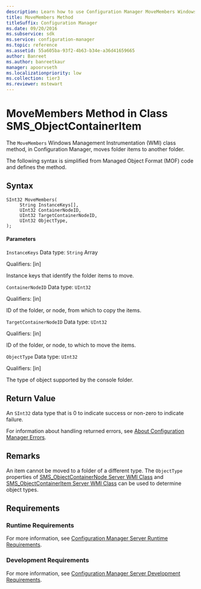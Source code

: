 ```yaml
---
description: Learn how to use Configuration Manager MoveMembers Windows Management Instrumentation (WMI) class method to move folder items to another folder.
title: MoveMembers Method
titleSuffix: Configuration Manager
ms.date: 09/20/2016
ms.subservice: sdk
ms.service: configuration-manager
ms.topic: reference
ms.assetid: 55a605ba-93f2-4b63-b34e-a36d41659665
author: Banreet
ms.author: banreetkaur
manager: apoorvseth
ms.localizationpriority: low
ms.collection: tier3
ms.reviewer: mstewart
---
```

# MoveMembers Method in Class SMS_ObjectContainerItem
The `MoveMembers` Windows Management Instrumentation (WMI) class method, in Configuration Manager, moves folder items to another folder.

 The following syntax is simplified from Managed Object Format (MOF) code and defines the method.

## Syntax

```
SInt32 MoveMembers(
     String InstanceKeys[],
     UInt32 ContainerNodeID,
     UInt32 TargetContainerNodeID,
     UInt32 ObjectType,
);
```

#### Parameters
 `InstanceKeys`
 Data type: `String` Array

 Qualifiers: [in]

 Instance keys that identify the folder items to move.

 `ContainerNodeID`
 Data type: `UInt32`

 Qualifiers: [in]

 ID of the folder, or node, from which to copy the items.

 `TargetContainerNodeID`
 Data type: `UInt32`

 Qualifiers: [in]

 ID of the folder, or node, to which to move the items.

 `ObjectType`
 Data type: `UInt32`

 Qualifiers: [in]

 The type of object supported by the console folder.

## Return Value
 An `SInt32` data type that is 0 to indicate success or non-zero to indicate failure.

 For information about handling returned errors, see [About Configuration Manager Errors](../../../../../develop/core/understand/about-configuration-manager-errors.md).

## Remarks
 An item cannot be moved to a folder of a different type. The `ObjectType` properties of [SMS_ObjectContainerNode Server WMI Class](../../../../../develop/reference/core/servers/console/sms_objectcontainernode-server-wmi-class.md) and [SMS_ObjectContainerItem Server WMI Class](../../../../../develop/reference/core/servers/console/sms_objectcontaineritem-server-wmi-class.md) can be used to determine object types.

## Requirements

### Runtime Requirements
 For more information, see [Configuration Manager Server Runtime Requirements](../../../../../develop/core/reqs/server-runtime-requirements.md).

### Development Requirements
 For more information, see [Configuration Manager Server Development Requirements](../../../../../develop/core/reqs/server-development-requirements.md).

